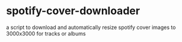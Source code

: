 # spotify-cover-downloader
a script to download and automatically resize spotify cover images to 3000x3000 for tracks or albums
